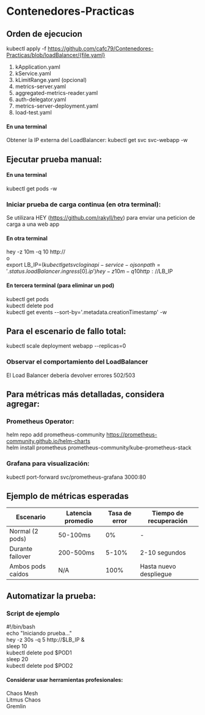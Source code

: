 # Contenedores-Practicas

## Orden de ejecucion 

kubectl apply -f https://github.com/cafc79/Contenedores-Practicas/blob/loadBalancer/{file.yaml}

1. kApplication.yaml
2. kService.yaml
3. kLimitRange.yaml (opcional)
4. metrics-server.yaml
5. aggregated-metrics-reader.yaml
6. auth-delegator.yaml
7. metrics-server-deployment.yaml
8. load-test.yaml

#### En una terminal
Obtener la IP externa del LoadBalancer:
kubectl get svc svc-webapp -w

## Ejecutar prueba manual:
####  En una terminal
kubectl get pods -w

### Iniciar prueba de carga continua (en otra terminal):
Se utilizara HEY (https://github.com/rakyll/hey) para enviar una peticion de carga a una web app 
#### En otra terminal 
hey -z 10m -q 10 http://<load-balancer-ip>  
o  
export LB_IP=$(kubectl get svc loginapi-service -o jsonpath='{.status.loadBalancer.ingress[0].ip}')  
hey -z 10m -q 10 http://$LB_IP

#### En tercera terminal (para eliminar un pod)
kubectl get pods  
kubectl delete pod <nombre-pod-1>  
kubectl get events --sort-by='.metadata.creationTimestamp' -w

## Para el escenario de fallo total:  
kubectl scale deployment webapp --replicas=0  
### Observar el comportamiento del LoadBalancer
El Load Balancer debería devolver errores 502/503

## Para métricas más detalladas, considera agregar:  
### Prometheus Operator:  
helm repo add prometheus-community https://prometheus-community.github.io/helm-charts  
helm install prometheus prometheus-community/kube-prometheus-stack  
### Grafana para visualización:  
kubectl port-forward svc/prometheus-grafana 3000:80

## Ejemplo de métricas esperadas
|Escenario   |Latencia promedio  | Tasa de error  | Tiempo de recuperación  |  
|---|---|---|---|
| Normal  (2 pods) | 50-100ms  | 0%  | -  |   
| Durante failover | 200-500ms  | 5-10%  | 2-10 segundos  |   
| Ambos pods caídos   | N/A  | 100%  | Hasta nuevo despliegue  |   

## Automatizar la prueba:
### Script de ejemplo
#!/bin/bash  
echo "Iniciando prueba..."  
hey -z 30s -q 5 http://$LB_IP &  
sleep 10  
kubectl delete pod $POD1  
sleep 20  
kubectl delete pod $POD2  

#### Considerar usar herramientas profesionales:  
Chaos Mesh  
Litmus Chaos  
Gremlin
